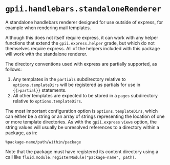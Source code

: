 # `gpii.handlebars.standaloneRenderer`

A standalone handlebars renderer designed for use outside of express, for example when rendering mail templates.

Although this does not itself require express, it can work with any helper functions that extend the
`gpii.express.helper` grade, but which do not themselves require express.  All of the helpers included with this
package will work with the standalone renderer.

The directory conventions used with express are partially supported, as follows:

1. Any templates in the `partials` subdirectory relative to `options.templateDirs` will be registered as partials for use in `{{>partial}}` statements.
2. All other templates are expected to be stored in a `pages` subdirectory relative to `options.templateDirs`.

The most important configuration option is `options.templateDirs`, which can either be a string or an array of strings
representing the location of one or more template directories.  As with the `gpii.express` `views` option, the
string values will usually be unresolved references to a directory within a package, as in:

`%package-name/path/within/package`

Note that the package must have registered its content directory using a call like `fluid.module.registerModule("package-name", path)`.